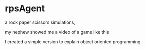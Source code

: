 # rpsAgent

a rock paper scissors simulations, 

my nephew showed me a video of a game like this 

I created a simple version to explain object oriented programming


